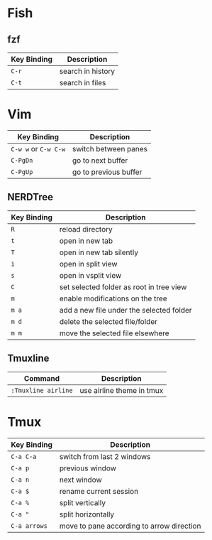 # Fish

## fzf
| Key Binding | Description |
| --- | --- |
| `C-r` | search in history |
| `C-t` | search in files |

# Vim
| Key Binding | Description |
| --- | --- |
| `C-w w` or `C-w C-w` | switch between panes |
| `C-PgDn` | go to next buffer |
| `C-PgUp` | go to previous buffer |
## NERDTree
| Key Binding | Description |
| --- | --- |
| `R` | reload directory |
| `t` | open in new tab |
| `T` | open in new tab silently |
| `i` | open in split view |
| `s` | open in vsplit view |
| `C` | set selected folder as root in tree view |
| `m` | enable modifications on the tree |
| `m a` | add a new file under the selected folder |
| `m d` | delete the selected file/folder |
| `m m` | move the selected file elsewhere |
## Tmuxline
| Command | Description |
| --- | --- |
| `:Tmuxline airline` | use airline theme in tmux |

# Tmux
| Key Binding | Description |
| --- | --- |
| `C-a C-a` | switch from last 2 windows |
| `C-a p` | previous window |
| `C-a n` | next window |
| `C-a $` | rename current session |
| `C-a %` | split vertically |
| `C-a "` | split horizontally |
| `C-a arrows` | move to pane according to arrow direction |
